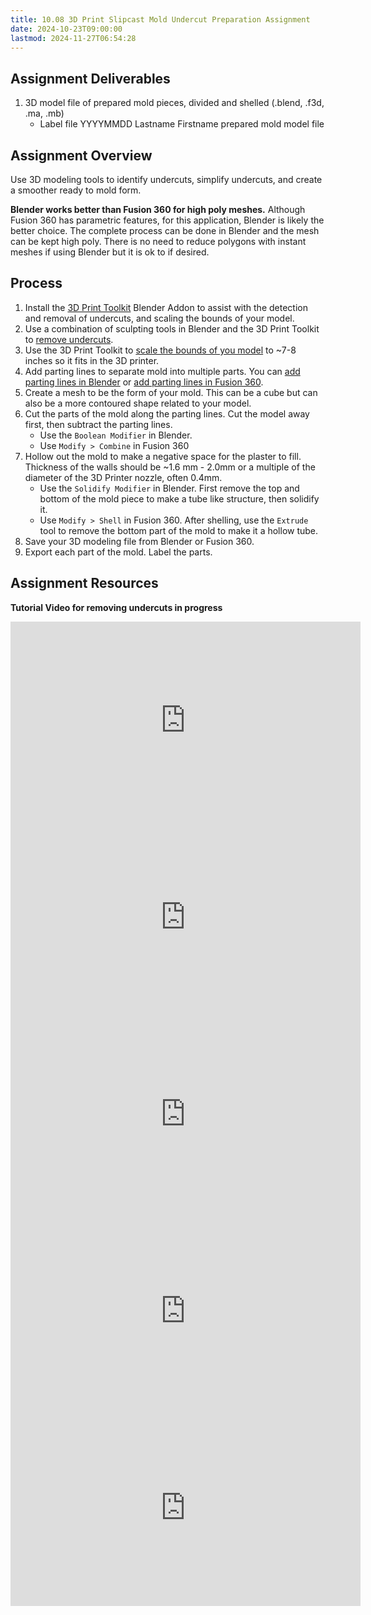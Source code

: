 ```yaml
---
title: 10.08 3D Print Slipcast Mold Undercut Preparation Assignment
date: 2024-10-23T09:00:00
lastmod: 2024-11-27T06:54:28
---
```


## Assignment Deliverables

1. 3D model file of prepared mold pieces, divided and shelled (.blend, .f3d, .ma, .mb)
   - Label file YYYYMMDD Lastname Firstname prepared mold model file

## Assignment Overview

Use 3D modeling tools to identify undercuts, simplify undercuts, and create a smoother ready to mold form.

**Blender works better than Fusion 360 for high poly meshes.** Although Fusion 360 has parametric features, for this application, Blender is likely the better choice. The complete process can be done in Blender and the mesh can be kept high poly. There is no need to reduce polygons with instant meshes if using Blender but it is ok to if desired.

## Process

1. Install the [3D Print Toolkit](../../../../3d-modeling/blender/3d-print-toolbox-addon-blender.md) Blender Addon to assist with the detection and removal of undercuts, and scaling the bounds of your model.
2. Use a combination of sculpting tools in Blender and the 3D Print Toolkit to [remove undercuts](./10-03-remove-undercuts-blender.md).
3. Use the 3D Print Toolkit to [scale the bounds of you model](https://youtu.be/jZhWRZBb05c&t=101) to ~7-8 inches so it fits in the 3D printer.
4. Add parting lines to separate mold into multiple parts. You can [add parting lines in Blender](./10-04-add-mold-parting-lines-blender.md) or [add parting lines in Fusion 360](./10-06-add-mold-parting-lines-fusion-360.md).
5. Create a mesh to be the form of your mold. This can be a cube but can also be a more contoured shape related to your model.
6. Cut the parts of the mold along the parting lines. Cut the model away first, then subtract the parting lines.
   - Use the `Boolean Modifier` in Blender.
   - Use `Modify > Combine` in Fusion 360
7. Hollow out the mold to make a negative space for the plaster to fill. Thickness of the walls should be ~1.6 mm - 2.0mm or a multiple of the diameter of the 3D Printer nozzle, often 0.4mm.
   - Use the `Solidify Modifier` in Blender. First remove the top and bottom of the mold piece to make a tube like structure, then solidify it.
   - Use `Modify > Shell` in Fusion 360. After shelling, use the `Extrude` tool to remove the bottom part of the mold to make it a hollow tube.
8. Save your 3D modeling file from Blender or Fusion 360.
9. Export each part of the mold. Label the parts.

## Assignment Resources

**Tutorial Video for removing undercuts in progress**

<div class="video-grid">

<div class="iframe-16-9-container">
<iframe class="youTubeIframe" width="560" height="315" src="https://www.youtube.com/embed/lYRb60kpHak" title="YouTube video player" frameborder="0" allow="accelerometer; autoplay; clipboard-write; encrypted-media; gyroscope; picture-in-picture; web-share" allowfullscreen></iframe>
</div>

<div class="iframe-16-9-container">
<iframe class="youTubeIframe" width="560" height="315" src="https://www.youtube.com/embed/jZhWRZBb05c" title="YouTube video player" frameborder="0" allow="accelerometer; autoplay; clipboard-write; encrypted-media; gyroscope; picture-in-picture; web-share" allowfullscreen></iframe>
</div>

<div class="iframe-16-9-container">
<iframe class="youTubeIframe" width="560" height="315" src="https://www.youtube.com/embed/GHersJCQUVc" title="YouTube video player" frameborder="0" allow="accelerometer; autoplay; clipboard-write; encrypted-media; gyroscope; picture-in-picture; web-share" allowfullscreen></iframe>
</div>

<div class="iframe-16-9-container">
<iframe class="youTubeIframe" width="560" height="315" src="https://www.youtube.com/embed/9s7woWfZ84U?rel=0" title="YouTube video player" frameborder="0" allow="accelerometer; autoplay; clipboard-write; encrypted-media; gyroscope; picture-in-picture; web-share" allowfullscreen></iframe>
</div>

<div class="iframe-16-9-container">
<iframe class="youTubeIframe" width="560" height="315" src="https://www.youtube.com/embed/f_WTsl64QR8?rel=0" title="YouTube video player" frameborder="0" allow="accelerometer; autoplay; clipboard-write; encrypted-media; gyroscope; picture-in-picture; web-share" allowfullscreen></iframe>
</div>
</div>

</div>
